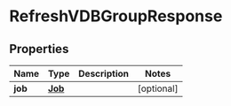 

# RefreshVDBGroupResponse


## Properties

Name | Type | Description | Notes
------------ | ------------- | ------------- | -------------
**job** | [**Job**](Job.md) |  |  [optional]



